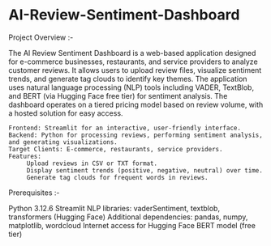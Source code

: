 # AI-Review-Sentiment-Dashboard

Project Overview :-

The AI Review Sentiment Dashboard is a web-based application designed for e-commerce businesses, restaurants, and service providers to analyze customer reviews. It allows users to upload review files, visualize sentiment trends, and generate tag clouds to identify key themes. The application uses natural language processing (NLP) tools including VADER, TextBlob, and BERT (via Hugging Face free tier) for sentiment analysis. The dashboard operates on a tiered pricing model based on review volume, with a hosted solution for easy access.

    Frontend: Streamlit for an interactive, user-friendly interface.
    Backend: Python for processing reviews, performing sentiment analysis, and generating visualizations.
    Target Clients: E-commerce, restaurants, service providers.
    Features:
         Upload reviews in CSV or TXT format.
         Display sentiment trends (positive, negative, neutral) over time.
         Generate tag clouds for frequent words in reviews.
         
Prerequisites :-

  Python 3.12.6
  Streamlit
  NLP libraries: vaderSentiment, textblob, transformers (Hugging Face)
  Additional dependencies: pandas, numpy, matplotlib, wordcloud
  Internet access for Hugging Face BERT model (free tier)
